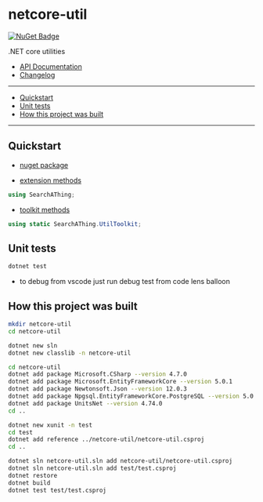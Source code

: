 # netcore-util

[![NuGet Badge](https://buildstats.info/nuget/netcore-util)](https://www.nuget.org/packages/netcore-util/)

.NET core utilities

- [API Documentation](https://devel0.github.io/netcore-util/html/annotated.html)
- [Changelog](https://github.com/devel0/netcore-util/commits/master)

<hr/>

<!-- TOC -->
* [Quickstart](#quickstart)
* [Unit tests](#unit-tests)
* [How this project was built](#how-this-project-was-built)
<!-- TOCEND -->

<hr/>

## Quickstart

- [nuget package](https://www.nuget.org/packages/netcore-util/)

- [extension methods](https://devel0.github.io/netcore-util/html/class_search_a_thing_1_1_util_ext.html)

```csharp
using SearchAThing;
```

- [toolkit methods](https://devel0.github.io/netcore-util/html/class_search_a_thing_1_1_util_toolkit.html)

```csharp
using static SearchAThing.UtilToolkit;
```

## Unit tests

```sh
dotnet test
```

- to debug from vscode just run debug test from code lens balloon

## How this project was built

```sh
mkdir netcore-util
cd netcore-util

dotnet new sln
dotnet new classlib -n netcore-util

cd netcore-util
dotnet add package Microsoft.CSharp --version 4.7.0
dotnet add package Microsoft.EntityFrameworkCore --version 5.0.1
dotnet add package Newtonsoft.Json --version 12.0.3
dotnet add package Npgsql.EntityFrameworkCore.PostgreSQL --version 5.0.0
dotnet add package UnitsNet --version 4.74.0
cd ..

dotnet new xunit -n test
cd test
dotnet add reference ../netcore-util/netcore-util.csproj
cd ..

dotnet sln netcore-util.sln add netcore-util/netcore-util.csproj
dotnet sln netcore-util.sln add test/test.csproj
dotnet restore
dotnet build
dotnet test test/test.csproj
```
